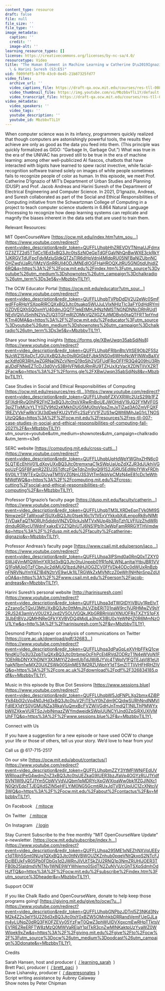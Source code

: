 ```yaml
---
content_type: resource
draft: false
file: null
file_size: ''
file_type: ''
image_metadata:
  caption: ''
  credit: ''
  image-alt: ''
learning_resource_types: []
license: https://creativecommons.org/licenses/by-nc-sa/4.0/
resourcetype: Video
title: "The Human Element in Machine Learning w Catherine D\u2019Ignazio, Jacob Andreas\
  \ & Harini Suresh (S3:E5)"
uid: f009fdf5-b7f0-43c0-8e45-21b87325fd77
video_files:
  archive_url: ''
  video_captions_file: https://draft-qa.ocw.mit.edu/courses/res-tll-008-social-and-ethical-responsibilities-of-computing-serc/s3e5_dignazio_andreas_suresh.vtt
  video_thumbnail_file: https://img.youtube.com/vi/MbzbbvTlL1Y/default.jpg
  video_transcript_file: https://draft-qa.ocw.mit.edu/courses/res-tll-008-social-and-ethical-responsibilities-of-computing-serc/s3e5_dignazio_andreas_suresh.pdf
video_metadata:
  video_speakers: ''
  video_tags: ''
  youtube_description: ''
  youtube_id: MbzbbvTlL1Y
---
```

When computer science was in its infancy, programmers quickly realized that though computers are astonishingly powerful tools, the results they achieve are only as good as the data you feed into them. (This principle was quickly formalized as GIGO: “Garbage In, Garbage Out.”) What was true in the era of the UNIVAC has proved still to be true in the era of machine learning: among other well-publicized AI fiascos, chatbots that have interacted with bigots have learned to spew racist invective, while facial-recognition software trained solely on images of white people sometimes fails to recognize people of color as human. In this episode, we meet Prof. Catherine D’Ignazio of MIT’s Department of Urban Studies and Planning (DUSP) and Prof. Jacob Andreas and Harini Suresh of the Department of Electrical Engineering and Computer Science. In 2021, D’Ignazio, Andreas, and Suresh collaborated as part of the Social and Ethical Responsibilities of Computing initiative from the Schwartzman College of Computing in a project to teach computer science students in 6.864 Natural Language Processing to recognize how deep learning systems can replicate and magnify the biases inherent in the data sets that are used to train them.

Relevant Resources:

MIT OpenCourseWare [https://ocw.mit.edu/index.htm?utm_sou…](https://www.youtube.com/redirect?event=video_description&redir_token=QUFFLUhqbHhZREVOVTNmaUJFdmxGZ3ZTZ2d5TTdCc1lEd3xBQ3Jtc0tsSzNOeGpTdGFGaVNhQnBwWXE3ckRkY1JKRGVTdUFpcFdyMzluSldkQTZsTlR6dHpVdnl4MldpRU05NFBaNlZUbnNCOHZwdVJaRU1jMzViSnRRUll4ODJMNEdlOGFHaHROQXJtRU5GNGtjdUhjdlZ6RQ&q=https%3A%2F%2Focw.mit.edu%2Findex.htm%3Futm_source%3Dyoutube%26utm_medium%3Dshownotes%26utm_campaign%3Dchalkradio%26utm_term%3Ds3e5&v=MbzbbvTlL1Y) 

The OCW Educator Portal [https://ocw.mit.edu/educator?utm_sour…](https://www.youtube.com/redirect?event=video_description&redir_token=QUFFLUhqbTVPbDdDV2U2eWc0SmFwdFFoRHpYSXppRlRCQXxBQ3Jtc0tuakp5WUJuLVlxNHlzTlc3aFY0dHdRYmlGZDVEQXhSQ0xmYU40dmJGQTF1ekEtMHJHNzNMSTNGNDNNcDRhRUd1NEdVQVlJSnhlN2VsZUQ3TGFmRlZOMkVQZllGZXJtMDByb0taQTFRT1ptYndKTm40MA&q=https%3A%2F%2Focw.mit.edu%2Feducator%3Futm_source%3Dyoutube%26utm_medium%3Dshownotes%26utm_campaign%3Dchalkradio%26utm_term%3Ds3e5&v=MbzbbvTlL1Y) 

Share your teaching insights [https://forms.gle/XBwUwqn35abSdjNs8](https://www.youtube.com/redirect?event=video_description&redir_token=QUFFLUhqbFRlbnBtcVItSE9Ob2F5SzNJcWZ1SXpDcTJGUXxBQ3Jtc0tsRGtGbEFJbk5NS0x6WHpNcWFINWxBaXVacXdfd0R3RHJwZGRNa0NZcVNmQ19qSjh2VGFUdFRoOFFfR3Q4Q09hU3RhalJDdFNNeEZTcDJ3d0VvS3BHVFN6dURmRU9TZHJxXzVacXZDNTlIVXZRT2Facw&q=https%3A%2F%2Fforms.gle%2FXBwUwqn35abSdjNs8&v=MbzbbvTlL1Y) 

Case Studies in Social and Ethical Responsibilities of Computing [https://ocw.mit.edu/resources/res-tll…](https://www.youtube.com/redirect?event=video_description&redir_token=QUFFLUhqbFZXVXRWc2UzS29Ib1FZSFlXdHRvQ0hPR2FHZ3xBQ3Jtc0tsVXRwRnBoUEJWOHdjV19JQ2FYMVF0S3pIZTlxMUxYLTY0ZV9fd2xKMkhDUG5MU0toVlpsZmJxTlZad3A0ZmVFQXF1REZVVkFwRkV3U3dDekFKU2VfVFc2SzFVV1FZUS1wQWt6MjhJaG1rLTNOSUtzQQ&q=https%3A%2F%2Focw.mit.edu%2Fresources%2Fres-tll-007-case-studies-in-social-and-ethical-responsibilities-of-computing-fall-2021%2F&v=MbzbbvTlL1Y) utm\_source=youtube&utm\_medium=shownotes&utm\_campaign=chalkradio&utm\_term=s3e5 

SERC website [https://computing.mit.edu/cross-cutti…](https://www.youtube.com/redirect?event=video_description&redir_token=QUFFLUhqbUpHdWpYWGhxZHN6c05LQTlEcEhhV01LdXoyUXxBQ3Jtc0tremxnaC1kSWpUaUpZdXZJR3dJUkhiVGpoUzFQSFBFamR2ZEU3STdfczFQeTdnZm9oQl91S2JGRU5EdWp1YWxFRDh6V0lLYTlWTExQcDUyaTM1SVZGNnU3S3VtTm5kbVpCMzN4eE81cDc1eWthMWdfWQ&q=https%3A%2F%2Fcomputing.mit.edu%2Fcross-cutting%2Fsocial-and-ethical-responsibilities-of-computing%2F&v=MbzbbvTlL1Y) 

Professor D’Ignazio’s faculty page [https://dusp.mit.edu/faculty/catherin…](https://www.youtube.com/redirect?event=video_description&redir_token=QUFFLUhqbTM3LXRDeEpnTVk0Ml9SNmwzeGFTaWxoaFl5UXxBQ3Jtc0tsek16c1V1VExVYkkxbXdLenpoRk8yNlMtTjVDakFaQTNORUh5djdoVlNZVDllckJsMTVxNUp4b3RoTzh1LVFIUzZhdWRidmduR0RycU1WdnFxakxEV2Z1QlhiUTJ6NS1Pb1h3eWpFamRRRG1fTHVmdw&q=https%3A%2F%2Fdusp.mit.edu%2Ffaculty%2Fcatherine-dignazio&v=MbzbbvTlL1Y) 

Professor Andreas’s faculty page [https://www.csail.mit.edu/person/jaco…](https://www.youtube.com/redirect?event=video_description&redir_token=QUFFLUhqa3lPSmd0a0RnQ0xTZXY0SWJ4VmM1QWlmYXR3d3xBQ3Jtc0tuUnppb01fR1pNLWNLanltajYtbjJBR1VVQ1FqMUp0TzFCbnJjc2diMUQ1bzdJNHJlOGZCV0FfVDk4ODc0dWUxRnBzbnFNRVNuYmY4Z1B4N2trVE9wUk1ILTRGWkZxMVNfczZ0eWh1NHNnSnpZdUloOA&q=https%3A%2F%2Fwww.csail.mit.edu%2Fperson%2Fjacob-andreas&v=MbzbbvTlL1Y) 

Harini Suresh’s personal website [http://harinisuresh.com](https://www.youtube.com/redirect?event=video_description&redir_token=QUFFLUhqa3dTWGtDYjVBUy1ReElvTzZzano5cTQxU3MtUXxBQ3Jtc0ttMmJhLVZibERiT01naW9rc1VJRHMwZV9sY2RJS243amVyV0U2X2Jxd2V5OUVGQkJKbGRBRnVaVXNUOFRsTXZYS1pFX3lJbEtBVzJQMHNReGFkYXVBVDQ4MjdLa3hoX3lBU0xYeWNHZ0R6MmNzOU1LYw&q=http%3A%2F%2Fharinisuresh.com%2F&v=MbzbbvTlL1Y) 

Desmond Patton’s paper on analysis of communications on Twitter [https://core.ac.uk/download/pdf/32683…](https://www.youtube.com/redirect?event=video_description&redir_token=QUFFLUhqa3dPaGpLeXVHbFFkQ1cwNndKUTg3U3ZpbTluQXxBQ3Jtc0trbmpOcFhPcEl4RVdZODRzT1N4eWVoN1F1OEhRbDNYX1hDNlY3X3MtYjZ2dmtUbTdJWjBJYVc4TWpIV1FQTEJaVl81eUthakN1bm1wMXZ0UXZSWk00SjlnME51M2RZUWphY1dTSmZITTliVHFHRHZIVQ&q=https%3A%2F%2Fcore.ac.uk%2Fdownload%2Fpdf%2F326834185.pdf&v=MbzbbvTlL1Y) 

Music in this episode by Blue Dot Sessions [https://www.sessions.blue](https://www.youtube.com/redirect?event=video_description&redir_token=QUFFLUhqbW5JdFNPLXg2bmx4ZjBPYk84b0l2cVp4N0JHd3xBQ3Jtc0tuV2FjTE1uY0hZdm9CQjdwSURhNndNMVlFdllEX1dYS0VGMUNZa3RkaVluQmxBcFVZWjVGdHJnTmdQT1NILThPMWYxbWllZXkwVURTSzJvblNmazZWYmdwejdkSWpiUUNCYlJnd0ZpSjRXUXlVMUhFTQ&q=https%3A%2F%2Fwww.sessions.blue%2F&v=MbzbbvTlL1Y) 

Connect with Us 

If you have a suggestion for a new episode or have used OCW to change your life or those of others, tell us your story. We’d love to hear from you! 

Call us @ 617-715-2517 

On our site [https://ocw.mit.edu/about/contactus/](https://www.youtube.com/redirect?event=video_description&redir_token=QUFFLUhqbmZZY3YtMFlWNjFEdUVWRlloazlPeG4wdmZnZ3xBQ3Jtc0tsUEZkaG9IUER3bzJfaVp4OGYzRUJ1YjdfSVN1Wl9JQTJ1Ym5CbWVVdVJQbm1pMDRYcXpGWXloaWw0bk1fZGJlNXc1N0QtVEdpTTJEQXdSZlN5eHFLYlM0NG5GcmtjRUxJdTVBYUpjUC1ZcXNtcjV3WQ&q=https%3A%2F%2Focw.mit.edu%2Fabout%2Fcontactus%2F&v=MbzbbvTlL1Y) 

On Facebook   [/ mitocw](https://www.youtube.com/redirect?event=video_description&redir_token=QUFFLUhqbkRJRFdvVHh1UE42bEVTM3FsLUFCZkRETzV6UXxBQ3Jtc0tsVzlFV1pLRGM5T3FHbGl2RHNfeTNPTWFzTzhmUGxJcHlMUU5uMGR6bGoxVmVQY2RHaWZCSDJjbGFDUS0ySXRqVWVZSkJ3NUNhN3N3Wmwxd2hCQzdhNk4xSjREMlRfVHQwVjFrY0NQU2huaVZlYW1oYw&q=https%3A%2F%2Fwww.facebook.com%2FMITOCW%2F&v=MbzbbvTlL1Y)   

On Twitter   [/ mitocw](https://www.youtube.com/redirect?event=video_description&redir_token=QUFFLUhqbGtMTUowdFFqb1phZ0ZzVGQyRWNscU10d3dIZ3xBQ3Jtc0trWS14UUJQcFNLV29YaEZoeG1PWG1DNktDVmpmNXVleXJxaXpqaFpkczlxbDJnOHN6ak9tRWZrdjhpQmowOElGbGlwYzlXNFY3MzluVFRCcl9oUTdGNEJ0dF9UWUp5ZUdlY2NlUHZNclJfWEpkLUNzQQ&q=https%3A%2F%2Ftwitter.com%2FMITOCW&v=MbzbbvTlL1Y)   

On Instagram   [/ login](https://www.youtube.com/redirect?event=video_description&redir_token=QUFFLUhqblVlbkhWc2plakJ5R3NQZzljOVdZaWcyWThJd3xBQ3Jtc0ttS0c5NVFMczVrWUhJME1qaVFiUUNWQUxMMnVDQlQ2ai1sc1drTzVBcEc5aGxBT0paMGtyZktEdEdCTWlfa2owSVloVHI4T01BWHE0UXpZd1U3X1UwXzdXeVd0OFhRVmt6d1c1V3BYWFVZZ19KaEV0SQ&q=https%3A%2F%2Fwww.instagram.com%2Faccounts%2Flogin%2F&v=MbzbbvTlL1Y)   

Stay Current Subscribe to the free monthly "MIT OpenCourseWare Update" e-newsletter. [https://ocw.mit.edu/subscribe/index.h…](https://www.youtube.com/redirect?event=video_description&redir_token=QUFFLUhqa295ME1xNEZhNXVqUEEyc1dTRjh5Smt0NUg1QXxBQ3Jtc0ttNVBWOUZKZnhub0pqeVNtQkxpS2NTcFJDclBEUkFyR05Pb0FDbGs1d2JWRnJIVUtTSkZjU2RNQ1p3NmZRUHlJOER3TFB0b25IaldmdVNTNy1WNE9WYWhlemo0SjdTN2ZuNVVJcGhTSXpSdmhOdHJfTQ&q=https%3A%2F%2Focw.mit.edu%2Fsubscribe%2Findex.htm%3Futm_source%3Dheader&v=MbzbbvTlL1Y) 

Support OCW 

If you like Chalk Radio and OpenCourseWare, donate to help keep those programs going! [https://giving.mit.edu/give/to/ocw/?u…](https://www.youtube.com/redirect?event=video_description&redir_token=QUFFLUhqbGNPbzJDTnI5Z3NKd3NyM2k4Z2s3elY5U2Z6d3xBQ3Jtc0tsY0xBZW5OMnhkbDRRandVemFUeGJLam4yLUNqZ0dRQ3FKOFZEVy05YzFwT0QwZ3phWUlDVXgxcmEwRHpTTktsVEV1REZReERFTW8zMzQ0MWVaRElaY1pITkR3cnZwMlNKaktpUzYyaWZ0WWlpek9xZw&q=https%3A%2F%2Fgiving.mit.edu%2Fgive%2Fto%2Focw%2F%3Futm_source%3Docw%26utm_medium%3Dpodcast%26utm_campaign%3Ddonate&v=MbzbbvTlL1Y) 

Credits 

Sarah Hansen, host and producer (  [/ learning\_sarah](https://www.youtube.com/redirect?event=video_description&redir_token=QUFFLUhqbk9uVmdLTjBSZkhvdWVmNncxemZBRnBhQV9NZ3xBQ3Jtc0ttYVYteXZHOFdXVWFJNGJpcmtkZEFFcGhtRWhXRFRhak94UTZhMGRsVGVTNVJqLXdwZG9TS3ZoX1NOdG9nUk5GTURYMlAwQTM4eXNEalBNTHJtRmplQlgzaTZwWENOTXYyZGRXaGlXWGFUQWw2Mm02TQ&q=https%3A%2F%2Ftwitter.com%2Flearning_sarah&v=MbzbbvTlL1Y)  )    
Brett Paci, producer (  [/ brett\_paci](https://www.youtube.com/redirect?event=video_description&redir_token=QUFFLUhqbW5jN256LUVDS05YZFE2YWFmNzNrSXVlVEFTd3xBQ3Jtc0ttOHZMVlQwakprQ3VWMXhDeGpyUjlpT1BrVWhqMWJkckZINk8xQjVUTlk0RFQ2SDY1V3lMMVJYMVpBSm9OcXhWcFNWY0hiMUgzRXpDODd5b2pueG1YLWtWWGtlTnY0TzE0SEpjRG9wRk1hcnBSaS1adw&q=https%3A%2F%2Ftwitter.com%2FBrett_Paci&v=MbzbbvTlL1Y)  )    
Dave Lishansky, producer (  [/ daveresonates](https://www.youtube.com/redirect?event=video_description&redir_token=QUFFLUhqbnBrQ2ljdVdXZm1mZGlnTXN5Tmg1VkhmYXZLZ3xBQ3Jtc0ttbjdRY3N4bHVuR2VKN3RBS2hNc1hEMERCX205MkJFajJSZVp3QWtRTDZZQ21HbnBVcnoxYS1KV0w0N2dUS3p0VmVGNTQ3Q3Zwdm5VLTFENlA4aV9sRzJQdnVNdWlsb2NhVEo1a3BWY3dzNGRGeW5Xbw&q=https%3A%2F%2Ftwitter.com%2FDaveResonates&v=MbzbbvTlL1Y)  )    
Script writing assistance by Aubrey Calaway    
Show notes by Peter Chipman